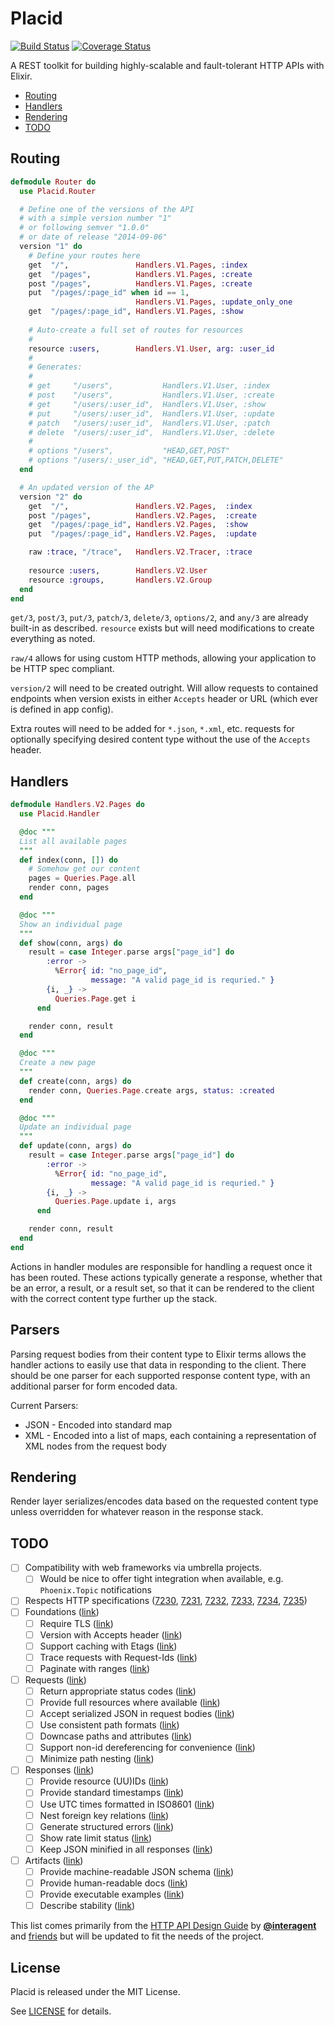 # Placid
[![Build Status](https://img.shields.io/travis/slogsdon/placid.svg)](https://travis-ci.org/slogsdon/placid)
[![Coverage Status](https://img.shields.io/coveralls/slogsdon/placid.svg)](https://coveralls.io/r/slogsdon/placid)

A REST toolkit for building highly-scalable and fault-tolerant HTTP APIs with Elixir.

- [Routing](#routing)
- [Handlers](#handlers)
- [Rendering](#rendering)
- [TODO](#todo)

## Routing

```elixir
defmodule Router do
  use Placid.Router

  # Define one of the versions of the API
  # with a simple version number "1"
  # or following semver "1.0.0"
  # or date of release "2014-09-06"
  version "1" do 
    # Define your routes here
    get  "/",               Handlers.V1.Pages, :index
    get  "/pages",          Handlers.V1.Pages, :create
    post "/pages",          Handlers.V1.Pages, :create
    put  "/pages/:page_id" when id == 1,
                            Handlers.V1.Pages, :update_only_one
    get  "/pages/:page_id", Handlers.V1.Pages, :show
    
    # Auto-create a full set of routes for resources
    #
    resource :users,        Handlers.V1.User, arg: :user_id
    #
    # Generates:
    #
    # get     "/users",           Handlers.V1.User, :index
    # post    "/users",           Handlers.V1.User, :create
    # get     "/users/:user_id",  Handlers.V1.User, :show
    # put     "/users/:user_id",  Handlers.V1.User, :update
    # patch   "/users/:user_id",  Handlers.V1.User, :patch
    # delete  "/users/:user_id",  Handlers.V1.User, :delete
    #
    # options "/users",           "HEAD,GET,POST"
    # options "/users/:_user_id", "HEAD,GET,PUT,PATCH,DELETE"
  end

  # An updated version of the AP
  version "2" do 
    get  "/",               Handlers.V2.Pages,  :index
    post "/pages",          Handlers.V2.Pages,  :create
    get  "/pages/:page_id", Handlers.V2.Pages,  :show
    put  "/pages/:page_id", Handlers.V2.Pages,  :update

    raw :trace, "/trace",   Handlers.V2.Tracer, :trace
    
    resource :users,        Handlers.V2.User
    resource :groups,       Handlers.V2.Group
  end
end
```

`get/3`, `post/3`, `put/3`, `patch/3`, `delete/3`, `options/2`, and `any/3` are already built-in as described. `resource` exists but will need modifications to create everything as noted.

`raw/4` allows for using custom HTTP methods, allowing your application to be HTTP spec compliant.

`version/2` will need to be created outright. Will allow requests to contained endpoints when version exists in either `Accepts` header or URL (which ever is defined in app config).

Extra routes will need to be added for `*.json`, `*.xml`, etc. requests for optionally specifying desired content type without the use of the `Accepts` header.

## Handlers

```elixir
defmodule Handlers.V2.Pages do
  use Placid.Handler

  @doc """
  List all available pages
  """
  def index(conn, []) do
    # Somehow get our content
    pages = Queries.Page.all
    render conn, pages
  end

  @doc """
  Show an individual page
  """
  def show(conn, args) do
    result = case Integer.parse args["page_id"] do
        :error -> 
          %Error{ id: "no_page_id",
                  message: "A valid page_id is requried." }
        {i, _} ->
          Queries.Page.get i
      end

    render conn, result
  end

  @doc """
  Create a new page
  """
  def create(conn, args) do
    render conn, Queries.Page.create args, status: :created
  end

  @doc """
  Update an individual page
  """
  def update(conn, args) do
    result = case Integer.parse args["page_id"] do
        :error -> 
          %Error{ id: "no_page_id",
                  message: "A valid page_id is requried." }
        {i, _} ->
          Queries.Page.update i, args
      end

    render conn, result
  end
end
```

Actions in handler modules are responsible for handling a request once it has been routed. These actions typically generate a response, whether that be an error, a result, or a result set, so that it can be rendered to the client with the correct content type further up the stack.

## Parsers

Parsing request bodies from their content type to Elixir terms allows the handler actions to easily use that data in responding to the client. There should be one parser for each supported response content type, with an additional parser for form encoded data.

Current Parsers:

- JSON - Encoded into standard map
- XML - Encoded into a list of maps, each containing a representation of XML nodes from the request body

## Rendering

Render layer serializes/encodes data based on the requested content type unless overridden for whatever reason in the response stack.

## TODO

- [ ] Compatibility with web frameworks via umbrella projects.
  - [ ] Would be nice to offer tight integration when available, e.g. `Phoenix.Topic` notifications
- [ ] Respects HTTP specifications ([7230](http://tools.ietf.org/pdf/rfc7230.pdf), 
  [7231](http://tools.ietf.org/pdf/rfc7231.pdf),
  [7232](http://tools.ietf.org/pdf/rfc7232.pdf), 
  [7233](http://tools.ietf.org/pdf/rfc7233.pdf), 
  [7234](http://tools.ietf.org/pdf/rfc7234.pdf), 
  [7235](http://tools.ietf.org/pdf/rfc7235.pdf))
- [ ] Foundations ([link](https://github.com/interagent/http-api-design#foundations))
  - [ ] Require TLS ([link](https://github.com/interagent/http-api-design#require-tls))
  - [ ] Version with Accepts header ([link](https://github.com/interagent/http-api-design#version-with-accepts-header))
  - [ ] Support caching with Etags ([link](https://github.com/interagent/http-api-design#support-caching-with-etags))
  - [ ] Trace requests with Request-Ids ([link](https://github.com/interagent/http-api-design#trace-requests-with-request-ids))
  - [ ] Paginate with ranges ([link](https://github.com/interagent/http-api-design#paginate-with-ranges))
- [ ] Requests ([link](https://github.com/interagent/http-api-design#requests))
  - [ ] Return appropriate status codes ([link](https://github.com/interagent/http-api-design#return-appropriate-status-codes))
  - [ ] Provide full resources where available ([link](https://github.com/interagent/http-api-design#provide-full-resources-where-available))
  - [ ] Accept serialized JSON in request bodies ([link](https://github.com/interagent/http-api-design#accept-serialized-json-in-request-bodies))
  - [ ] Use consistent path formats ([link](https://github.com/interagent/http-api-design#use-consistent-path-formats))
  - [ ] Downcase paths and attributes ([link](https://github.com/interagent/http-api-design#downcase-paths-and-attributes))
  - [ ] Support non-id dereferencing for convenience ([link](https://github.com/interagent/http-api-design#support-non-id-dereferencing-for-convenience))
  - [ ] Minimize path nesting ([link](https://github.com/interagent/http-api-design#minimize-path-nesting))
- [ ] Responses ([link](https://github.com/interagent/http-api-design#responses))
  - [ ] Provide resource (UU)IDs ([link](https://github.com/interagent/http-api-design#provide-resource-uuids))
  - [ ] Provide standard timestamps ([link](https://github.com/interagent/http-api-design#provide-standard-timestamps))
  - [ ] Use UTC times formatted in ISO8601 ([link](https://github.com/interagent/http-api-design#use-utc-times-formatted-in-iso8601))
  - [ ] Nest foreign key relations ([link](https://github.com/interagent/http-api-design#nest-foreign-key-relations))
  - [ ] Generate structured errors ([link](https://github.com/interagent/http-api-design#generate-structured-errors))
  - [ ] Show rate limit status ([link](https://github.com/interagent/http-api-design#show-rate-limit-status))
  - [ ] Keep JSON minified in all responses ([link](https://github.com/interagent/http-api-design#keep-json-minified-in-all-responses))
- [ ] Artifacts ([link](https://github.com/interagent/http-api-design#artifacts))
  - [ ] Provide machine-readable JSON schema ([link](https://github.com/interagent/http-api-design#provide-machine-readable-json-schema))
  - [ ] Provide human-readable docs ([link](https://github.com/interagent/http-api-design#provide-human-readable-docs))
  - [ ] Provide executable examples ([link](https://github.com/interagent/http-api-design#provide-executable-examples))
  - [ ] Describe stability ([link](https://github.com/interagent/http-api-design#describe-stability))
  
This list comes primarily from the [HTTP API Design Guide](https://github.com/interagent/http-api-design) by [**@interagent**](/interagent) and [friends](https://github.com/interagent/http-api-design/graphs/contributors) but will be updated to fit the needs of the project.

## License

Placid is released under the MIT License.

See [LICENSE](https://github.com/slogsdon/placid/blob/master/LICENSE) for details.
